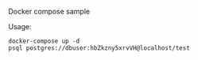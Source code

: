 Docker compose sample

Usage:

```
docker-compose up -d
psql postgres://dbuser:hbZkzny5xrvVH@localhost/test 
```


